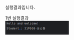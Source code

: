 실행결과입니다.

1번 실행결과<br>
<img src = "https://github.com/tgog111/PP1_Project1/blob/master/screenshots/%EC%8A%A4%ED%81%AC%EB%A6%B0%EC%83%B7%202023-09-01%20170820.png?raw=true)https://github.com/tgog111/PP1_Project1/blob/master/screenshots/%EC%8A%A4%ED%81%AC%EB%A6%B0%EC%83%B7%202023-09-01%20170820.png?raw=true " width="40%">
